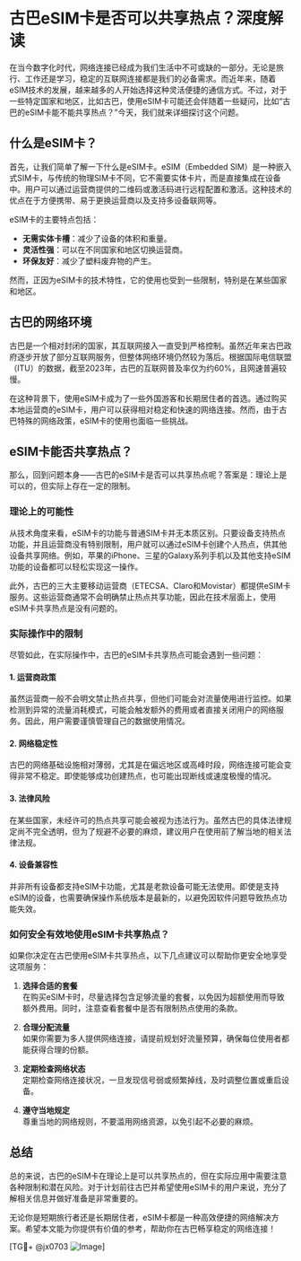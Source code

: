 # 古巴eSIM卡是否可以共享热点？深度解读

在当今数字化时代，网络连接已经成为我们生活中不可或缺的一部分。无论是旅行、工作还是学习，稳定的互联网连接都是我们的必备需求。而近年来，随着eSIM技术的发展，越来越多的人开始选择这种灵活便捷的通信方式。不过，对于一些特定国家和地区，比如古巴，使用eSIM卡可能还会伴随着一些疑问，比如“古巴的eSIM卡能不能共享热点？”今天，我们就来详细探讨这个问题。

## 什么是eSIM卡？

首先，让我们简单了解一下什么是eSIM卡。eSIM（Embedded SIM）是一种嵌入式SIM卡，与传统的物理SIM卡不同，它不需要实体卡片，而是直接集成在设备中。用户可以通过运营商提供的二维码或激活码进行远程配置和激活。这种技术的优点在于方便携带、易于更换运营商以及支持多设备联网等。

eSIM卡的主要特点包括：
- **无需实体卡槽**：减少了设备的体积和重量。
- **灵活性强**：可以在不同国家和地区切换运营商。
- **环保友好**：减少了塑料废弃物的产生。

然而，正因为eSIM卡的技术特性，它的使用也受到一些限制，特别是在某些国家和地区。

## 古巴的网络环境

古巴是一个相对封闭的国家，其互联网接入一直受到严格控制。虽然近年来古巴政府逐步开放了部分互联网服务，但整体网络环境仍然较为落后。根据国际电信联盟（ITU）的数据，截至2023年，古巴的互联网普及率仅为约60%，且网速普遍较慢。

在这种背景下，使用eSIM卡成为了一些外国游客和长期居住者的首选。通过购买本地运营商的eSIM卡，用户可以获得相对稳定和快速的网络连接。然而，由于古巴特殊的网络政策，eSIM卡的使用也面临一些挑战。

## eSIM卡能否共享热点？

那么，回到问题本身——古巴的eSIM卡是否可以共享热点呢？答案是：理论上是可以的，但实际上存在一定的限制。

### 理论上的可能性

从技术角度来看，eSIM卡的功能与普通SIM卡并无本质区别。只要设备支持热点功能，并且运营商没有特别限制，用户就可以通过eSIM卡创建个人热点，供其他设备共享网络。例如，苹果的iPhone、三星的Galaxy系列手机以及其他支持eSIM功能的设备都可以轻松实现这一操作。

此外，古巴的三大主要移动运营商（ETECSA、Claro和Movistar）都提供eSIM卡服务。这些运营商通常不会明确禁止热点共享功能，因此在技术层面上，使用eSIM卡共享热点是没有问题的。

### 实际操作中的限制

尽管如此，在实际操作中，古巴的eSIM卡共享热点可能会遇到一些问题：

#### 1. **运营商政策**
   虽然运营商一般不会明文禁止热点共享，但他们可能会对流量使用进行监控。如果检测到异常的流量消耗模式，可能会触发额外的费用或者直接关闭用户的网络服务。因此，用户需要谨慎管理自己的数据使用情况。

#### 2. **网络稳定性**
   古巴的网络基础设施相对薄弱，尤其是在偏远地区或高峰时段，网络连接可能会变得非常不稳定。即使能够成功创建热点，也可能出现断线或速度极慢的情况。

#### 3. **法律风险**
   在某些国家，未经许可的热点共享可能会被视为违法行为。虽然古巴的具体法律规定尚不完全透明，但为了规避不必要的麻烦，建议用户在使用前了解当地的相关法律法规。

#### 4. **设备兼容性**
   并非所有设备都支持eSIM卡功能，尤其是老款设备可能无法使用。即使是支持eSIM的设备，也需要确保操作系统版本是最新的，以避免因软件问题导致热点功能失效。

### 如何安全有效地使用eSIM卡共享热点？

如果你决定在古巴使用eSIM卡共享热点，以下几点建议可以帮助你更安全地享受这项服务：

1. **选择合适的套餐**  
   在购买eSIM卡时，尽量选择包含足够流量的套餐，以免因为超额使用而导致额外费用。同时，注意查看套餐中是否有限制热点使用的条款。

2. **合理分配流量**  
   如果你需要为多人提供网络连接，请提前规划好流量预算，确保每位使用者都能获得合理的份额。

3. **定期检查网络状态**  
   定期检查网络连接状况，一旦发现信号弱或频繁掉线，及时调整位置或重启设备。

4. **遵守当地规定**  
   尊重当地的网络规则，不要滥用网络资源，以免引起不必要的麻烦。

## 总结

总的来说，古巴的eSIM卡在理论上是可以共享热点的，但在实际应用中需要注意各种限制和潜在风险。对于计划前往古巴并希望使用eSIM卡的用户来说，充分了解相关信息并做好准备是非常重要的。

无论你是短期旅行者还是长期居住者，eSIM卡都是一种高效便捷的网络解决方案。希望本文能为你提供有价值的参考，帮助你在古巴畅享稳定的网络连接！

[TG💪+ @jx0703 ![Image](https://github.com/user-attachments/assets/dbca1d08-cadb-493c-b0ec-ad6f7a83f270)]